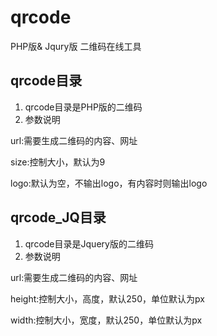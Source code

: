 # qrcode
PHP版&amp; Jqury版 二维码在线工具

## qrcode目录
1. qrcode目录是PHP版的二维码
2. 参数说明
<p>url:需要生成二维码的内容、网址</p>
<p>size:控制大小，默认为9</p>
<p>logo:默认为空，不输出logo，有内容时则输出logo</p>

## qrcode_JQ目录
1. qrcode目录是Jquery版的二维码
2. 参数说明
<p>url:需要生成二维码的内容、网址</p>
<p>height:控制大小，高度，默认250，单位默认为px</p>
<p>width:控制大小，宽度，默认250，单位默认为px</p>